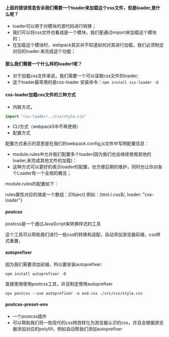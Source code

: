 #### 上面的错误信息告诉我们需要一个loader来加载这个css文件，但是loader,是什么呢？

- loader可以用于对模块的源代码进行转换；
- 我们可以将css文件也看成是一个模块，我们是通过import来加载这个模块的；
- 在加载这个模块时，webpack其实并不知道如何对其进行加载，我们必须制定对应的loader:来完成这个功能；

#### 那么我们需要一个什么样的loader!呢？

- 对于加载css文件来说，我们需要一个可以读取css文件的loader;
- 这个loader最常用的是css-loader 安装命令：`npm install css-loader -D`

#### css-loader加载css文件的三种方式

- 内联方式，

```javascript
import "css-loader!../css/style.css"
```

- CLI方式（webpack5中不再使用）
- 配置方式

配置方式表示的意思是在我们的webpack.config,js文件中写明配置信息：

- module.rules中允许我们配置多个loader(因为我们也会继续使用其他的loader,来完成其他文件的加载)：
- 这种方式可以更好的表示loader的配置，也方便后期的维护，同时也让你对各个Loader有一个全局的概览；

module.rules的配置如下：

rules属性对应的值是一个数组：[Object] 例如：{test:/\.css$/, loader: "css-loader"}

#### postcss

postcss是一个通过JavaScript来转换样式的工具

这个工具可以帮助我们进行一些css的转换和适配，自动添加游览器前缀，css样式重置，



#### autoprefixer

因为我们需要添加前缀，所以要安装autoprefixer:

```
npm install autoprefixer -D
```

直接使用使用postcss工具，并且制定使用autoprefixer

```
npx postcss --use autoprefixer -o end.css ./src/css/style.css
```

#### postcss-preset-env

- 一个postcss插件
- 可以帮助我们将一些现代的css特效转化为游览器认识的css，并且会根据游览器添加对应的polyfill，例如自动帮我们添加autoprefixer